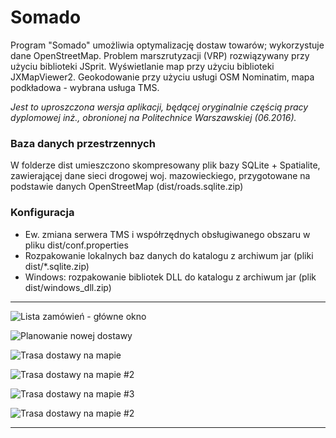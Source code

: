 # Somado
Program "Somado" umożliwia optymalizację dostaw towarów; wykorzystuje dane OpenStreetMap. Problem marszrutyzacji (VRP) rozwiązywany przy użyciu biblioteki JSprit. Wyświetlanie map przy użyciu biblioteki JXMapViewer2.
Geokodowanie przy użyciu usługi OSM Nominatim, mapa podkładowa - wybrana usługa TMS.

*Jest to uproszczona wersja aplikacji, będącej oryginalnie częścią pracy dyplomowej inż., obronionej na Politechnice Warszawskiej (06.2016).*
### Baza danych przestrzennych
W folderze dist umieszczono skompresowany plik bazy SQLite + Spatialite, zawierającej dane sieci drogowej woj. mazowieckiego, przygotowane na podstawie danych OpenStreetMap (dist/roads.sqlite.zip)

### Konfiguracja 
- Ew. zmiana serwera TMS i współrzędnych obsługiwanego obszaru w pliku dist/conf.properties
- Rozpakowanie lokalnych baz danych do katalogu z archiwum jar (pliki dist/*.sqlite.zip)
- Windows: rozpakowanie bibliotek DLL do katalogu z archiwum jar (plik dist/windows_dll.zip)

----------

![Lista zamówień - główne okno](http://kaw.net.pl/somado_img/main_zamowienia.jpg)

![Planowanie nowej dostawy](http://kaw.net.pl/somado_img/nowa_dostawa_plan.jpg)

![Trasa dostawy na mapie](http://kaw.net.pl/somado_img/dostawa_trasa.jpg)

![Trasa dostawy na mapie #2](http://kaw.net.pl/somado_img/dostawa1_trasa1.jpg)

![Trasa dostawy na mapie #3](http://kaw.net.pl/somado_img/dostawa1_trasa1_wwa.jpg)

![Trasa dostawy na mapie #2](http://kaw.net.pl/somado_img/dostawa1_trasa2.jpg)

----------


